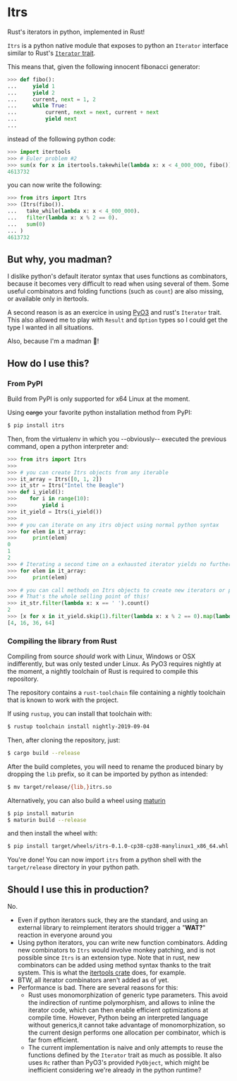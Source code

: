 # Itrs

Rust's iterators in python, implemented in Rust!

`Itrs` is a python native module that exposes to python an `Iterator` interface similar to Rust's [`Iterator` trait](https://doc.rust-lang.org/std/iter/trait.Iterator.html).

This means that, given the following innocent fibonacci generator:

```py
>>> def fibo(): 
...     yield 1 
...     yield 2 
...     current, next = 1, 2 
...     while True: 
...         current, next = next, current + next 
...         yield next 
...
```

instead of the following python code:

```py
>>> import itertools
>>> # Euler problem #2
>>> sum(x for x in itertools.takewhile(lambda x: x < 4_000_000, fibo()) if x % 2 == 0)
4613732
```

you can now write the following:

```py
>>> from itrs import Itrs
>>> (Itrs(fibo()). 
...   take_while(lambda x: x < 4_000_000). 
...   filter(lambda x: x % 2 == 0). 
...   sum(0) 
... ) 
4613732
```

## But why, you madman?


I dislike python's default iterator syntax that uses functions as combinators, because it becomes very difficult to read when using several of them. Some useful combinators and folding functions (such as `count`) are also missing, or available only in itertools.

A second reason is as an exercice in using [PyO3](https://github.com/PyO3/pyo3) and rust's `Iterator` trait. This also allowed me to play with `Result` and `Option` types so I could get the type I wanted in all situations.

Also, because I'm a madman 🤪!

## How do I use this?

### From PyPI

Build from PyPI is only supported for x64 Linux at the moment.

Using ~~cargo~~ your favorite python installation method from PyPI:

```bash
$ pip install itrs
```

Then, from the virtualenv in which you --obviously-- executed the previous command, open a python interpreter and:

```py
>>> from itrs import Itrs
>>>
>>> # you can create Itrs objects from any iterable
>>> it_array = Itrs([0, 1, 2])
>>> it_str = Itrs("Intel the Beagle")
>>> def i_yield():
>>>    for i in range(10):
>>>        yield i
>>> it_yield = Itrs(i_yield())
>>> 
>>> # you can iterate on any itrs object using normal python syntax
>>> for elem in it_array:
>>>     print(elem)
0
1
2
>>> # Iterating a second time on a exhausted iterator yields no further result
>>> for elem in it_array:
>>>     print(elem)

>>> # you can call methods on Itrs objects to create new iterators or produce results.
>>> # That's the whole selling point of this!
>>> it_str.filter(lambda x: x == ' ').count()
2
>>> [x for x in it_yield.skip(1).filter(lambda x: x % 2 == 0).map(lambda x: x * x)]
[4, 16, 36, 64]
```

### Compiling the library from Rust

Compiling from source *should* work with Linux, Windows or OSX indifferently, but was only tested under Linux.
As PyO3 requires nightly at the moment, a nightly toolchain of Rust is required to compile this repository.

The repository contains a `rust-toolchain` file containing a nightly toolchain that is known to work with the project.

If using `rustup`, you can install that toolchain with:

```bash
$ rustup toolchain install nightly-2019-09-04
```

Then, after cloning the repository, just:

```bash
$ cargo build --release
```

After the build completes, you will need to rename the produced binary by dropping the `lib` prefix, so it can be imported by python as intended:

```bash
$ mv target/release/{lib,}itrs.so
```

Alternatively, you can also build a wheel using [maturin](https://github.com/PyO3/maturin)

```bash
$ pip install maturin
$ maturin build --release
```

and then install the wheel with:

```bash
$ pip install target/wheels/itrs-0.1.0-cp38-cp38-manylinux1_x86_64.whl
```

You're done! You can now import `itrs` from a python shell with the `target/release` directory in your python path.

## Should I use this in production?

No.

* Even if python iterators suck, they are the standard, and using an external library to reimplement iterators should trigger a "**WAT?**" reaction in everyone around you
* Using python iterators, you can write new function combinators. Adding new combinators to `Itrs` would involve monkey patching, and is not possible since `Itrs` is an extension type. Note that in rust, new combinators can be added using method syntax thanks to the trait system. This is what the [itertools crate](https://docs.rs/itertools/0.8.2/itertools/index.html) does, for example.
* BTW, all iterator combinators aren't added as of yet.
* Performance is bad. There are several reasons for this:
    * Rust uses monomorphization of generic type parameters. This avoid the indirection of runtime polymorphism, and allows to inline the iterator code, which can then enable efficient optimizations at compile time. However, Python being an interpreted language without generics,it cannot take advantage of monomorphization, so the current design performs one allocation per combinator, which is far from efficient.
    * The current implementation is naive and only attempts to reuse the functions defined by the `Iterator` trait as much as possible. It also uses `Rc` rather than PyO3's provided `PyObject`, which might be inefficient considering we're already in the python runtime?
